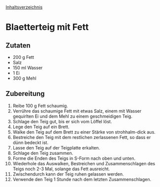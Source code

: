 [Inhaltsverzeichnis](../README.md)

# Blaetterteig mit Fett

## Zutaten

- 200 g Fett
- Salz
- 150 ml Wasser
- 1 Ei 
- 300 g Mehl


## Zubereitung

1. Reibe 100 g Fett schaumig.
2. Verrühre das schaumige Fett mit etwas Salz, einem mit Wasser gequirlten Ei und dem Mehl zu einem geschmeidigen Teig.
3. Schlage den Teig gut, bis er sich vom Löffel löst.
4. Lege den Teig auf ein Brett.
5. Walke den Teig auf dem Brett zu einer Stärke von strohhalm-dick aus.
6. Bestreiche den Teig mit dem restlichen zerlassenen Fett, so dass er dünn bedeckt ist.
7. Lasse den Teig auf der Teigplatte erkalten.
8. Schlage den Teig zusammen.
9. Forme die Enden des Teigs in S-Form nach oben und unten.
10. Wiederhole das Auswalken, Bestreichen und Zusammenschlagen des Teigs noch 2-3 Mal, solange das Fett ausreicht.
11. Zwischendurch kann der Teig ruhen gelassen werden.
12. Verwende den Teig 1 Stunde nach dem letzten Zusammenschlagen.
